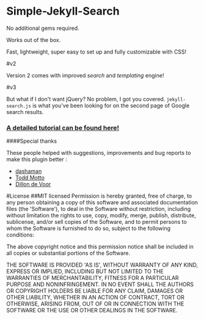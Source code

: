 Simple-Jekyll-Search
====================

No additional gems required. 

Works out of the box. 

Fast, lightweight, super easy to set up and fully customizable with CSS!

#v2

Version 2 comes with improved *search* and *templating* engine!

#v3

But what if I don't want jQuery? No problem, I got you covered. `jekyll-search.js` is what you've been looking for on the second page of Google search results.


<h3><a href="http://christian-fei.com/tutorials/simple-jekyll-search-jquery-plugin/">A detailed tutorial can be found here!</a></h3>

####Special thanks

These people helped with suggestions, improvements and bug reports to make this plugin better :

- [dashaman](http://dashaman.com/)
- [Todd Motto](http://toddmotto.com/)
- [Dillon de Voor](http://www.crocodillon.com/)


#License
##MIT licensed
Permission is hereby granted, free of charge, to any person obtaining a copy of this software and associated documentation files (the 'Software'), to deal in the Software without restriction, including without limitation the rights to use, copy, modify, merge, publish, distribute, sublicense, and/or sell copies of the Software, and to permit persons to whom the Software is furnished to do so, subject to the following conditions:

The above copyright notice and this permission notice shall be included in all copies or substantial portions of the Software.

THE SOFTWARE IS PROVIDED 'AS IS', WITHOUT WARRANTY OF ANY KIND, EXPRESS OR IMPLIED, INCLUDING BUT NOT LIMITED TO THE WARRANTIES OF MERCHANTABILITY, FITNESS FOR A PARTICULAR PURPOSE AND NONINFRINGEMENT. IN NO EVENT SHALL THE AUTHORS OR COPYRIGHT HOLDERS BE LIABLE FOR ANY CLAIM, DAMAGES OR OTHER LIABILITY, WHETHER IN AN ACTION OF CONTRACT, TORT OR OTHERWISE, ARISING FROM, OUT OF OR IN CONNECTION WITH THE SOFTWARE OR THE USE OR OTHER DEALINGS IN THE SOFTWARE.
